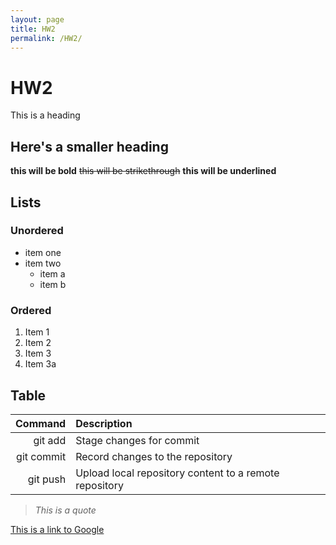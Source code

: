 ```yaml
---
layout: page
title: HW2
permalink: /HW2/
---
```



# HW2  
This is a heading
## Here's a smaller heading
**this will be bold** ~~this will be strikethrough~~ **this will be underlined**
## Lists
### Unordered
- item one
- item two
  - item a
  - item b
### Ordered
1. Item 1
2. Item 2
3. Item 3
4. Item 3a
## Table
| Command | Description |
|---------:|:-------------|
| git add | Stage changes for commit |
| git commit | Record changes to the repository |
| git push | Upload local repository content to a remote repository |


> *This is a quote*

[This is a link to Google](https://www.google.com/)



